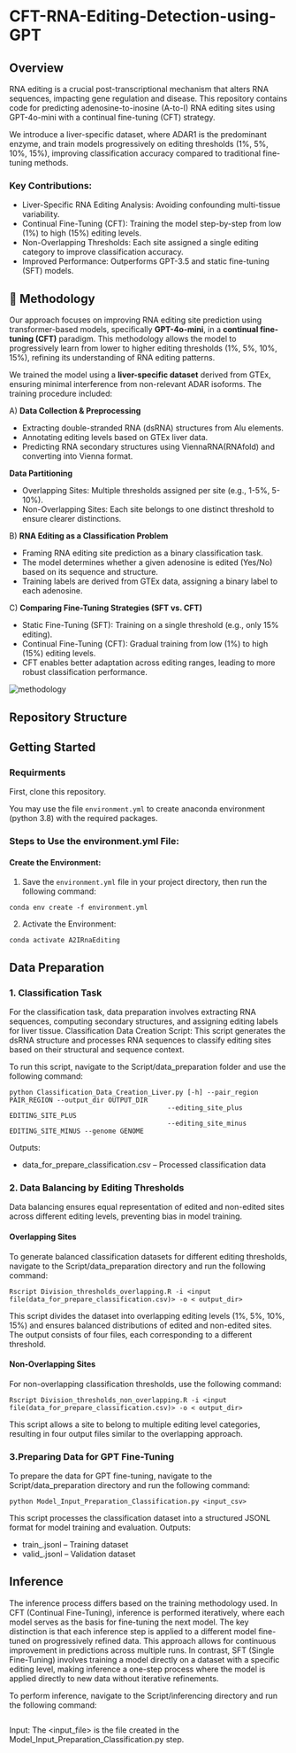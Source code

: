# CFT-RNA-Editing-Detection-using-GPT

## Overview
RNA editing is a crucial post-transcriptional mechanism that alters RNA sequences, impacting gene regulation and disease. This repository contains code for predicting adenosine-to-inosine (A-to-I) RNA editing sites using GPT-4o-mini with a continual fine-tuning (CFT) strategy.

We introduce a liver-specific dataset, where ADAR1 is the predominant enzyme, and train models progressively on editing thresholds (1%, 5%, 10%, 15%), improving classification accuracy compared to traditional fine-tuning methods.

### Key Contributions:
   - Liver-Specific RNA Editing Analysis: Avoiding confounding multi-tissue variability.
   - Continual Fine-Tuning (CFT): Training the model step-by-step from low (1%) to high (15%) editing levels.
   - Non-Overlapping Thresholds: Each site assigned a single editing category to improve classification accuracy.
   - Improved Performance: Outperforms GPT-3.5 and static fine-tuning (SFT) models.

## 🧬 Methodology
Our approach focuses on improving RNA editing site prediction using transformer-based models, specifically **GPT-4o-mini**, in a **continual fine-tuning (CFT)** paradigm. This methodology allows the model to progressively learn from lower to higher editing thresholds (1%, 5%, 10%, 15%), refining its understanding of RNA editing patterns.

We trained the model using a **liver-specific dataset** derived from GTEx, ensuring minimal interference from non-relevant ADAR isoforms. The training procedure included:

A) **Data Collection & Preprocessing**
   - Extracting double-stranded RNA (dsRNA) structures from Alu elements.
   - Annotating editing levels based on GTEx liver data.
   - Predicting RNA secondary structures using ViennaRNA(RNAfold) and converting into Vienna format.

   **Data Partitioning**
   - Overlapping Sites: Multiple thresholds assigned per site (e.g., 1-5%, 5-10%).
   - Non-Overlapping Sites: Each site belongs to one distinct threshold to ensure clearer distinctions.

B) **RNA Editing as a Classification Problem**

   - Framing RNA editing site prediction as a binary classification task.
   - The model determines whether a given adenosine is edited (Yes/No) based on its sequence and structure.
   - Training labels are derived from GTEx data, assigning a binary label to each adenosine.

C) **Comparing Fine-Tuning Strategies (SFT vs. CFT)**

   - Static Fine-Tuning (SFT): Training on a single threshold (e.g., only 15% editing).
   - Continual Fine-Tuning (CFT): Gradual training from low (1%) to high (15%) editing levels.
   - CFT enables better adaptation across editing ranges, leading to more robust classification performance.
     
![methodology](Figure/methodology/methodology.png)

## Repository Structure

   
## Getting Started
### Requirments

First, clone this repository. 

You may use the file  `environment.yml` to create anaconda environment (python 3.8) with the required packages.

### Steps to Use the environment.yml File:
#### Create the Environment:
1. Save the `environment.yml` file in your project directory, then run the following command:
   
```
conda env create -f environment.yml
```

2. Activate the Environment:
   
```
conda activate A2IRnaEditing
```

## Data Preparation

### 1. Classification Task

For the classification task, data preparation involves extracting RNA sequences, computing secondary structures, and assigning editing labels for liver tissue.
Classification Data Creation Script: This script generates the dsRNA structure and processes RNA sequences to classify editing sites based on their structural and sequence context.

To run this script, navigate to the Script/data_preparation folder and use the following command:

```
python Classification_Data_Creation_Liver.py [-h] --pair_region PAIR_REGION --output_dir OUTPUT_DIR
                                        --editing_site_plus EDITING_SITE_PLUS
                                        --editing_site_minus EDITING_SITE_MINUS --genome GENOME
```
Outputs:
   - data_for_prepare_classification.csv – Processed classification data

### 2. Data Balancing by Editing Thresholds

Data balancing ensures equal representation of edited and non-edited sites across different editing levels, preventing bias in model training.

#### Overlapping Sites

To generate balanced classification datasets for different editing thresholds, navigate to the Script/data_preparation directory and run the following command:
```
Rscript Division_thresholds_overlapping.R -i <input file(data_for_prepare_classification.csv)> -o < output_dir>
```
This script divides the dataset into overlapping editing levels (1%, 5%, 10%, 15%) and ensures balanced distributions of edited and non-edited sites. The output consists of four files, each corresponding to a different threshold.

#### Non-Overlapping Sites

For non-overlapping classification thresholds, use the following command:
```
Rscript Division_thresholds_non_overlapping.R -i <input file(data_for_prepare_classification.csv)> -o < output_dir>
```
This script allows a site to belong to multiple editing level categories, resulting in four output files similar to the overlapping approach.

### 3.Preparing Data for GPT Fine-Tuning

To prepare the data for GPT fine-tuning, navigate to the Script/data_preparation directory and run the following command:
```
python Model_Input_Preparation_Classification.py <input_csv>
```
This script processes the classification dataset into a structured JSONL format for model training and evaluation.
Outputs:
   - train_<timestamp>.jsonl – Training dataset
   - valid_<timestamp>.jsonl – Validation dataset



## Inference

The inference process differs based on the training methodology used. In CFT (Continual Fine-Tuning), inference is performed iteratively, where each model serves as the basis for fine-tuning the next model. The key distinction is that each inference step is applied to a different model fine-tuned on progressively refined data. This approach allows for continuous improvement in predictions across multiple runs. In contrast, SFT (Single Fine-Tuning) involves training a model directly on a dataset with a specific editing level, making inference a one-step process where the model is applied directly to new data without iterative refinements.

To perform inference, navigate to the Script/inferencing directory and run the following command:
``` python inferencing.py <input_file> <output_file> <temperature>
```
Input: The <input_file> is the file created in the Model_Input_Preparation_Classification.py step.



